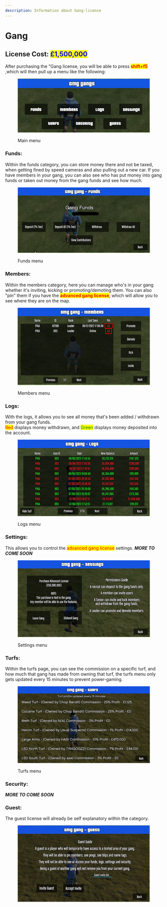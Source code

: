 ```yaml
---
description: Information about Gang-license
---
```


# Gang

## License Cost: <mark style="color:blue;">£1,500,000</mark>



After purchasing the "Gang license, you will be able to press <mark style="color:red;">**shift+f5**</mark> ,which will then pull up a menu like the following:

<figure><img src="../.gitbook/assets/Gang license 1.png" alt=""><figcaption><p>Main menu</p></figcaption></figure>

### Funds:

Within the funds category, you can store money there and not be taxed, when getting fined by speed cameras and also pulling out a new car. If you have members in your gang, you can also see who has put money into gang funds or taken out money from the gang funds and see how much.

<figure><img src="../.gitbook/assets/Gang license 2.png" alt=""><figcaption><p>Funds menu</p></figcaption></figure>

### Members:

Within the members category, here you can manage who's in your gang whether it's inviting, kicking or promoting/demoting them. You can also "pin" them if you have the <mark style="color:red;">**advanced gang license**</mark>, which will allow you to see where they are on the map.

<figure><img src="../.gitbook/assets/gang license 3.png" alt=""><figcaption><p>Members menu</p></figcaption></figure>

### Logs:

With the logs, it allows you to see all money that's been added / withdrawn from your gang funds.\
<mark style="color:red;">Red</mark> displays money withdrawn, and <mark style="color:green;">Green</mark> displays money deposited into the account.

<figure><img src="../.gitbook/assets/gang license 4.png" alt=""><figcaption><p>Logs menu</p></figcaption></figure>

### Settings:

This allows you to control the <mark style="color:red;">advanced gang license</mark> settings. _**MORE TO COME SOON**_

<figure><img src="../.gitbook/assets/gang license 5.png" alt=""><figcaption><p>Settings menu</p></figcaption></figure>

### Turfs:

Within the turfs page, you can see the commission on a specific turf, and how much that gang has made from owning that turf, the turfs menu only gets updated every 15 minutes to prevent power-gaming.

<figure><img src="../.gitbook/assets/gang license 6.png" alt=""><figcaption><p>Turfs menu</p></figcaption></figure>

### Security:

_**MORE TO COME SOON**_

### Guest:&#x20;

The guest license will already be self explanatory within the category.

<figure><img src="../.gitbook/assets/gang license 7.png" alt=""><figcaption></figcaption></figure>
